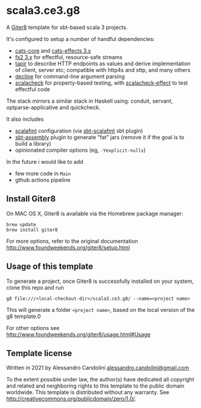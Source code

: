 # scala3.ce3.g8

A [Giter8][g8] template for sbt-based scala 3 projects. 

It's configured to setup a number of handful dependencies: 
* [cats-core](https://typelevel.org/cats/) and [cats-effects 3.x](https://typelevel.org/cats-effect/)
* [fs2 3.x](https://fs2.io/) for effectful, resource-safe streams 
* [tapir](https://tapir.softwaremill.com/en/latest/) to describe HTTP endpoints as values and derive implementation of client, server etc; compatible with http4s and sttp, and many others 
* [decline](https://ben.kirw.in/decline/) for command-line argument parsing 
* [scalacheck](https://www.scalacheck.org/) for property-based testing, with [scalacheck-effect](https://github.com/typelevel/scalacheck-effect) to test effectful code 

The stack mirrors a similar stack in Haskell using: conduit, servant, optparse-applicative and quickcheck. 

It also includes 
* [scalafmt](https://scalameta.org/scalafmt/) configuration (via [sbt-scalafmt](https://github.com/scalameta/sbt-scalafmt) sbt plugin)
* [sbt-assembly](https://github.com/sbt/sbt-assembly) plugin to generate "fat" jars (remove it if the goal is to build a library)
* opinionated compiler options (eg, `-Yexplicit-nulls`) 

In the future i would like to add 
* few more code in `Main`
* gthub actions pipeline

## Install Giter8

On MAC OS X, Giter8 is available via the Homebrew package manager:
```
brew update
brew install giter8
```

For more options, refer to the original documentation http://www.foundweekends.org/giter8/setup.html

## Usage of this template

To generate a project, once Giter8 is successfully installed on your system, clone this repo and run
```
g8 file:///<local-checkout-dir>/scala3.ce3.g8/ --name=<project name>
```

This will generate a folder `<project name>`, based on the local version of the g8 template.0

For other options see http://www.foundweekends.org/giter8/usage.html#Usage

Template license
----------------
Written in 2021 by Alessandro Candolini alessandro.candolini@gmail.com

To the extent possible under law, the author(s) have dedicated all copyright and related
and neighboring rights to this template to the public domain worldwide.
This template is distributed without any warranty. See <http://creativecommons.org/publicdomain/zero/1.0/>.

[g8]: http://www.foundweekends.org/giter8/
